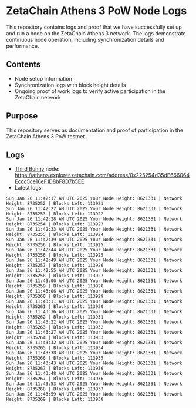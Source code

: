 # ZetaChain Athens 3 PoW Node Logs
This repository contains logs and proof that we have successfully set up and run a node on the ZetaChain Athens 3 network. The logs demonstrate continuous node operation, including synchronization details and performance.

## Contents
- Node setup information
- Synchronization logs with block height details
- Ongoing proof of work logs to verify active participation in the ZetaChain network

## Purpose
This repository serves as documentation and proof of participation in the ZetaChain Athens 3 PoW testnet.

## Logs

- [Third Bunny](https://thirdbunny.xyz/) node: https://athens.explorer.zetachain.com/address/0x225254d35dE666064Eccc5ce16eF1D8bF8D7b5EE
- Latest logs:
```
Sun Jan 26 11:42:17 AM UTC 2025 Your Node Height: 8621331 | Network Height: 8735252 | Blocks Left: 113921
Sun Jan 26 11:42:22 AM UTC 2025 Your Node Height: 8621331 | Network Height: 8735253 | Blocks Left: 113922
Sun Jan 26 11:42:28 AM UTC 2025 Your Node Height: 8621331 | Network Height: 8735254 | Blocks Left: 113923
Sun Jan 26 11:42:33 AM UTC 2025 Your Node Height: 8621331 | Network Height: 8735255 | Blocks Left: 113924
Sun Jan 26 11:42:39 AM UTC 2025 Your Node Height: 8621331 | Network Height: 8735256 | Blocks Left: 113925
Sun Jan 26 11:42:44 AM UTC 2025 Your Node Height: 8621331 | Network Height: 8735256 | Blocks Left: 113925
Sun Jan 26 11:42:49 AM UTC 2025 Your Node Height: 8621331 | Network Height: 8735257 | Blocks Left: 113926
Sun Jan 26 11:42:55 AM UTC 2025 Your Node Height: 8621331 | Network Height: 8735258 | Blocks Left: 113927
Sun Jan 26 11:43:00 AM UTC 2025 Your Node Height: 8621331 | Network Height: 8735259 | Blocks Left: 113928
Sun Jan 26 11:43:06 AM UTC 2025 Your Node Height: 8621331 | Network Height: 8735260 | Blocks Left: 113929
Sun Jan 26 11:43:11 AM UTC 2025 Your Node Height: 8621331 | Network Height: 8735261 | Blocks Left: 113930
Sun Jan 26 11:43:16 AM UTC 2025 Your Node Height: 8621331 | Network Height: 8735262 | Blocks Left: 113931
Sun Jan 26 11:43:22 AM UTC 2025 Your Node Height: 8621331 | Network Height: 8735263 | Blocks Left: 113932
Sun Jan 26 11:43:27 AM UTC 2025 Your Node Height: 8621331 | Network Height: 8735264 | Blocks Left: 113933
Sun Jan 26 11:43:32 AM UTC 2025 Your Node Height: 8621331 | Network Height: 8735265 | Blocks Left: 113934
Sun Jan 26 11:43:38 AM UTC 2025 Your Node Height: 8621331 | Network Height: 8735266 | Blocks Left: 113935
Sun Jan 26 11:43:43 AM UTC 2025 Your Node Height: 8621331 | Network Height: 8735267 | Blocks Left: 113936
Sun Jan 26 11:43:48 AM UTC 2025 Your Node Height: 8621331 | Network Height: 8735267 | Blocks Left: 113936
Sun Jan 26 11:43:53 AM UTC 2025 Your Node Height: 8621331 | Network Height: 8735268 | Blocks Left: 113937
Sun Jan 26 11:43:59 AM UTC 2025 Your Node Height: 8621331 | Network Height: 8735269 | Blocks Left: 113938
```
